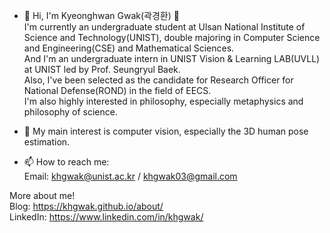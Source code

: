 - 👋 Hi, I'm Kyeonghwan Gwak(곽경환) 🤗       
I'm currently an undergraduate student at Ulsan National Institute of Science and Technology(UNIST), double majoring in Computer Science and Engineering(CSE) and Mathematical Sciences.       
And I'm an undergraduate intern in UNIST Vision & Learning LAB(UVLL) at UNIST led by Prof. Seungryul Baek.       
Also, I've been selected as the candidate for Research Officer for National Defense(ROND) in the field of EECS.       
I'm also highly interested in philosophy, especially metaphysics and philosophy of science.       

- 👀 My main interest is computer vision, especially the 3D human pose estimation.

- 📫 How to reach me:       
Email: khgwak@unist.ac.kr / khgwak03@gmail.com

More about me!       
Blog: https://khgwak.github.io/about/   
LinkedIn: https://www.linkedin.com/in/khgwak/



<!---
khgwak/khgwak is a ✨ special ✨ repository because its `README.md` (this file) appears on your GitHub profile.
You can click the Preview link to take a look at your changes.
--->
